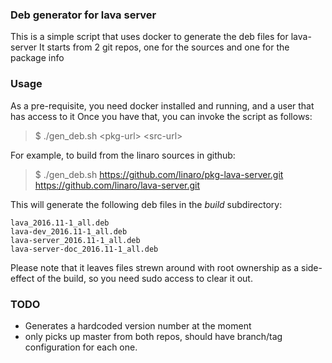### Deb generator for lava server
This is a simple script that uses docker to generate the deb files for lava-server
It starts from 2 git repos, one for the sources and one for the package info

### Usage
As a pre-requisite, you need docker installed and running, and a user that has access to it
Once you have that, you can invoke the script as follows:

> $ ./gen_deb.sh <pkg-url\> <src-url\> 

For example, to build from the linaro sources in github:
> $ ./gen_deb.sh https://github.com/linaro/pkg-lava-server.git https://github.com/linaro/lava-server.git

This will generate the following deb files in the *build* subdirectory:
````
lava_2016.11-1_all.deb
lava-dev_2016.11-1_all.deb
lava-server_2016.11-1_all.deb
lava-server-doc_2016.11-1_all.deb
````
Please note that it leaves files strewn around with root ownership as a side-effect of the build, so you need sudo access to clear it out.

### TODO
 - Generates a hardcoded version number at the moment
 - only picks up master from both repos, should have branch/tag configuration for each one.
 
